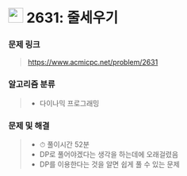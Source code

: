 # <img src="https://d2gd6pc034wcta.cloudfront.net/tier/11.svg" width="30">  2631: 줄세우기

### 문제 링크

> https://www.acmicpc.net/problem/2631



### 알고리즘 분류

>- 다이나믹 프로그래밍



### 문제 및 해결

>- ⏱ 풀이시간 52분
>- DP로 풀어야겠다는 생각을 하는데에 오래걸렸음
>- DP를 이용한다는 것을 알면 쉽게 풀 수 있는 문제
